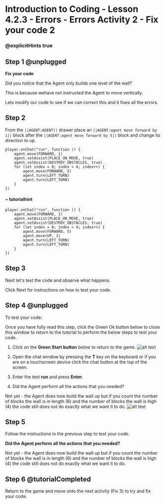 # Introduction to Coding - Lesson 4.2.3 - Errors - Errors Activity 2 - Fix your code 2

### @explicitHints true

## Step 1 @unplugged
**Fix your code**

Did you notice that the Agent only builds one level of the wall? 

This is because wehave not instructed the Agent to move vertically.

Lets modify our code to see if we can correct this and it fixes all the errors.

## Step 2 
From the ``||AGENT:AGENT||`` drawer place an ``||AGENT:agent move forward by 1||`` block after the ``||AGENT:agent move forward by 5||`` block and change its direction to up.


```template
player.onChat("run", function () {
    agent.move(FORWARD, 1)
    agent.setAssist(PLACE_ON_MOVE, true)
	agent.setAssist(DESTROY_OBSTACLES, true)
    for (let index = 0; index < 4; index++) {
		agent.move(FORWARD, 5)
    	agent.turn(LEFT_TURN)
		agent.turn(LEFT_TURN)
    }
})
```
#### ~ tutorialhint
```blocks
player.onChat("run", function () {
    agent.move(FORWARD, 1)
    agent.setAssist(PLACE_ON_MOVE, true)
	agent.setAssist(DESTROY_OBSTACLES, true)
    for (let index = 0; index < 4; index++) {
		agent.move(FORWARD, 5)
		agent.move(UP, 1)
    	agent.turn(LEFT_TURN)
		agent.turn(LEFT_TURN)
    }
})
```

## Step 3
Next let's test the code and observe what happens.

Click Next for instructions on how to test your code.

## Step 4 @unplugged
To test your code:

Once you have fully read this step, click the Green Ok button below to close this window to return to the tutorial to perform the below steps to test your code.

1. Click on the **Green Start button** below to return to the game.
![alt text](https://introductionv3.codingcredentials.com/Lesson3/3.1.1/images/4.jpg?raw=true "Start")


2. Open the chat window by pressing the **T** key on the keyboard or if you are on a touchscreen device click the chat button at the top of the screen.


3. Enter the text **run** and press **Enter**.


4. Did the Agent perform all the actions that you needed?

Not yet - the Agent does now build the wall up but if you count the number of blocks the wall is in length (6) and the number of blocks the wall is high (4) the code still does not do exactly what we want it to do.
![alt text](https://introductionv3.codingcredentials.com/Lesson6/6.2.3/images/1.jpg?raw=true "Run")

## Step 5
Follow the instructions in the previous step to test your code.

**Did the Agent perform all the actions that you needed?** 

Not yet - the Agent does now build the wall up but if you count the number of blocks the wall is in length (6) and the number of blocks the wall is high (4) the code still does not do exactly what we want it to do.

## Step 6 @tutorialCompleted
Return to the game and move onto the next activity (Fix 3) to try and fix your code.
